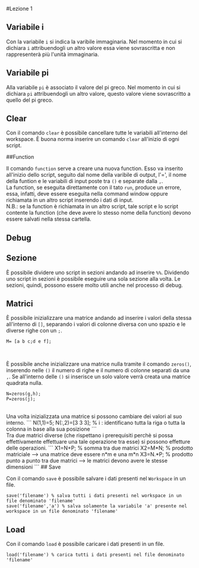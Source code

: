 #Lezione 1

## Variabile i

Con la variabile `i` si indica la varibile immaginaria. Nel momento in cui si dichiara `i` attribuendogli un altro valore essa viene sovrascritta e non rappresenterà più l'unità immaginaria.

## Variabile pi

Alla variabile `pi` è associato il valore del pi greco. Nel momento in cui si dichiara `pi` attribuendogli un altro valore, questo valore viene sovrascritto a quello del pi greco.

## Clear

Con il comando `clear` è possibile cancellare tutte le variabili all'interno del workspace. È buona norma inserire un comando `clear` all'inizio di ogni script.

##Function

Il comando `function` serve a creare una nuova function. Esso va inserito all'inizio dello script, seguito dal nome della varibile di output, l'=', il nome della funtion e le variabili di input poste tra `()` e separate dalla `,`.</br>La function, se eseguita direttamente con il tato `run`, produce un errore, essa, infatti, deve essere eseguita nella command window oppure richiamata in un altro script inserendo i dati di input.</br>N.B.: se la function è richiamata in un altro script, tale script e lo script contente la function (che deve avere lo stesso nome della function) devono essere salvati nella stessa cartella.

## Debug

## Sezione

È possibile dividere uno script in sezioni andando ad inserire `%%`. Dividendo uno script in sezioni è possibile eseguire una sola sezione alla volta. Le sezioni, quindi, possono essere molto utili anche nel processo di debug.

## Matrici

È possibile inizializzare una matrice andando ad inserire i valori della stessa all'interno di `[]`, separando i valori di colonne diversa con uno spazio e le diverse righe con un `;`.
```
M= [a b c;d e f];
```
</br>

È possibile anche inizializzare una matrice nulla tramite il comando `zeros()`, inserendo nelle `()` il numero di righe e il numero di colonne separati da una `,`. Se all'interno delle `()` si inserisce un solo valore verrà creata una matrice quadrata nulla.
```
N=zeros(g,h);
P=zeros(j);
```
</br>
Una volta inizializzata una matrice si possono cambiare dei valori al suo interno.
```
N(1,1)=5;
N(:,2)=[3 3 3]; % i : identificano tutta la riga o tutta la colonna in base alla sua posizione
```
</br>
Tra due matrici diverse (che rispettano i prerequisiti perchè si possa effettivamente effettuare una tale operazione tra esse) si possono effetture delle operazioni.
```
X1=N+P; % somma tra due matrici
X2=M*N; % prodotto matriciale --> una matrice deve essere n*m e una m*n
X3=N.*P; % prodotto punto a punto tra due matrici --> le matrici devono avere le stesse dimensioni
```
## Save

Con il comando `save` è possibile salvare i dati presenti nel `Workspace` in un file.
```
save('filename') % salva tutti i dati presenti nel workspace in un file denominato 'filename'
save('filename','a') % salva solamente la variabile 'a' presente nel workspace in un file denominato 'filename'
```

## Load

Con il comando `load` è possibile caricare i dati presenti in un file.
```
load('filename') % carica tutti i dati presenti nel file denominato 'filename'
```
